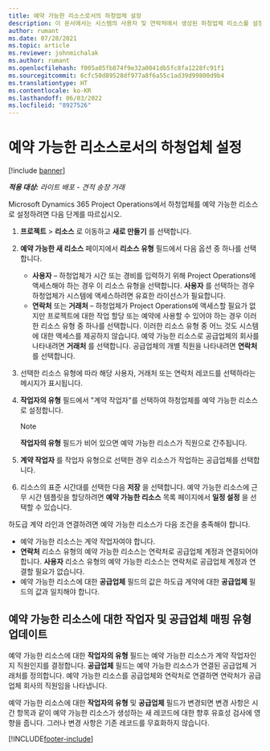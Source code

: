 ```yaml
---
title: 예약 가능한 리소스로서의 하청업체 설정
description: 이 문서에서는 시스템의 사용자 및 연락처에서 생성된 하청업체 리소스를 설정하고 유지 관리하여 Microsoft Dynamics 365 Project Operations의 하청업체와 연결할 수 있도록 하는 방법에 대해 설명합니다.
author: rumant
ms.date: 07/28/2021
ms.topic: article
ms.reviewer: johnmichalak
ms.author: rumant
ms.openlocfilehash: f005a05fb874f9e32a0041db5fc8fa1228fc91f1
ms.sourcegitcommit: 6cfc50d89528df977a8f6a55c1ad39d99800d9b4
ms.translationtype: HT
ms.contentlocale: ko-KR
ms.lasthandoff: 06/03/2022
ms.locfileid: "8927526"
---
```

# <a name="set-up-subcontractors-as-bookable-resources"></a>예약 가능한 리소스로서의 하청업체 설정

[!include [banner](../../includes/dataverse-preview.md)]

_**적용 대상:** 라이트 배포 - 견적 송장 거래_

Microsoft Dynamics 365 Project Operations에서 하청업체를 예약 가능한 리소스로 설정하려면 다음 단계를 따르십시오.

1. **프로젝트** \> **리소스** 로 이동하고 **새로 만들기** 를 선택합니다.
2. **예약 가능한 새 리소스** 페이지에서 **리소스 유형** 필드에서 다음 옵션 중 하나를 선택합니다.

    - **사용자** – 하청업체가 시간 또는 경비를 입력하기 위해 Project Operations에 액세스해야 하는 경우 이 리소스 유형을 선택합니다. **사용자** 를 선택하는 경우 하청업체가 시스템에 액세스하려면 유효한 라이선스가 필요합니다.
    - **연락처** 또는 **거래처** – 하청업체가 Project Operations에 액세스할 필요가 없지만 프로젝트에 대한 작업 할당 또는 예약에 사용할 수 있어야 하는 경우 이러한 리소스 유형 중 하나를 선택합니다. 이러한 리소스 유형 중 어느 것도 시스템에 대한 액세스를 제공하지 않습니다. 예약 가능한 리소스로 공급업체의 회사를 나타내려면 **거래처** 를 선택합니다. 공급업체의 개별 직원을 나타내려면 **연락처** 를 선택합니다.

3. 선택한 리소스 유형에 따라 해당 사용자, 거래처 또는 연락처 레코드를 선택하라는 메시지가 표시됩니다.
4. **작업자의 유형** 필드에서 "계약 작업자"를 선택하여 하청업체를 예약 가능한 리소스로 설정합니다.

    > [!NOTE]
    > **작업자의 유형** 필드가 비어 있으면 예약 가능한 리소스가 직원으로 간주됩니다.

5. **계약 작업자** 를 작업자 유형으로 선택한 경우 리소스가 작업하는 공급업체를 선택합니다.
6. 리소스의 표준 시간대를 선택한 다음 **저장** 을 선택합니다. 예약 가능한 리소스에 근무 시간 템플릿을 할당하려면 **예약 가능한 리소스** 목록 페이지에서 **일정 설정** 을 선택할 수 있습니다.

하도급 계약 라인과 연결하려면 예약 가능한 리소스가 다음 조건을 충족해야 합니다.

- 예약 가능한 리소스는 계약 작업자여야 합니다.
- **연락처** 리소스 유형의 예약 가능한 리소스는 연락처로 공급업체 계정과 연결되어야 합니다. **사용자** 리소스 유형의 예약 가능한 리소스는 연락처로 공급업체 계정과 연결할 필요가 없습니다.
- 예약 가능한 리소스에 대한 **공급업체** 필드의 값은 하도급 계약에 대한 **공급업체** 필드의 값과 일치해야 합니다.

## <a name="update-the-type-of-worker-and-vendor-mapping-for-bookable-resources"></a>예약 가능한 리소스에 대한 작업자 및 공급업체 매핑 유형 업데이트

예약 가능한 리소스에 대한 **작업자의 유형** 필드는 예약 가능한 리소스가 계약 작업자인지 직원인지를 결정합니다. **공급업체** 필드는 예약 가능한 리소스가 연결된 공급업체 거래처를 정의합니다. 예약 가능한 리소스를 공급업체와 연락처로 연결하면 연락처가 공급업체 회사의 직원임을 나타냅니다.

예약 가능한 리소스에 대한 **작업자의 유형** 및 **공급업체** 필드가 변경되면 변경 사항은 시간 항목과 같이 예약 가능한 리소스가 생성하는 새 레코드에 대한 향후 유효성 검사에 영향을 줍니다. 그러나 변경 사항은 기존 레코드를 무효화하지 않습니다.

[!INCLUDE[footer-include](../../includes/footer-banner.md)]
